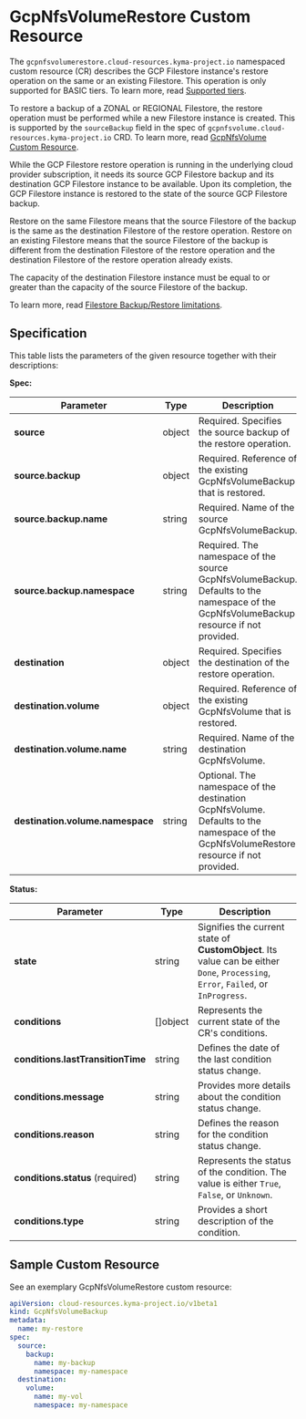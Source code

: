 # GcpNfsVolumeRestore Custom Resource

The `gcpnfsvolumerestore.cloud-resources.kyma-project.io` namespaced custom resource (CR) describes the GCP Filestore
instance's restore operation on the same or an existing Filestore. This operation is only supported for BASIC tiers.
To learn more, read [Supported tiers](https://cloud.google.com/filestore/docs/backup-restore).

To restore a backup of a ZONAL or REGIONAL Filestore, the restore operation must be performed while a new Filestore instance is created.
This is supported by the `sourceBackup` field in the spec of `gcpnfsvolume.cloud-resources.kyma-project.io` CRD. To learn more, read [GcpNfsVolume Custom Resource](./04-30-10-gcp-nfs-volume.md).

While the GCP Filestore restore operation is running in the underlying cloud provider subscription, it needs its source GCP 
Filestore backup and its destination GCP Filestore instance to be available. Upon its completion, the GCP Filestore instance
is restored to the state of the source GCP Filestore backup.

Restore on the same Filestore means that the source Filestore of the backup is the same as the destination Filestore of the restore operation.
Restore on an existing Filestore means that the source Filestore of the backup is different from the destination Filestore of the restore operation 
and the destination Filestore of the restore operation already exists.

The capacity of the destination Filestore instance must be equal to or greater than the capacity of the source Filestore of the backup.

To learn more, read [Filestore Backup/Restore limitations](https://cloud.google.com/filestore/docs/backups#limitations-storage).

## Specification <!-- {docsify-ignore} -->
This table lists the parameters of the given resource together with their descriptions:

**Spec:**

| Parameter                        | Type    | Description                                                                                                                             |
|----------------------------------|---------|-----------------------------------------------------------------------------------------------------------------------------------------|
| **source**                       | object  | Required. Specifies the source backup of the restore operation.                                                                         |
| **source.backup**                | object  | Required. Reference of the existing GcpNfsVolumeBackup that is restored.                                                                |
| **source.backup.name**           | string  | Required. Name of the source GcpNfsVolumeBackup.                                                                                        |
| **source.backup.namespace**      | string  | Required. The namespace of the source GcpNfsVolumeBackup. Defaults to the namespace of the GcpNfsVolumeBackup resource if not provided. |
| **destination**                  | object  | Required. Specifies the destination of the restore operation.                                                                           |
| **destination.volume**           | object  | Required. Reference of the existing GcpNfsVolume that is restored.                                                                      |
| **destination.volume.name**      | string  | Required. Name of the destination GcpNfsVolume.                                                                                         |
| **destination.volume.namespace** | string  | Optional. The namespace of the destination GcpNfsVolume. Defaults to the namespace of the GcpNfsVolumeRestore resource if not provided. |

**Status:**

| Parameter                         | Type       | Description                                                                                                                        |
|-----------------------------------|------------|------------------------------------------------------------------------------------------------------------------------------------|
| **state**                         | string     | Signifies the current state of **CustomObject**. Its value can be either `Done`, `Processing`, `Error`, `Failed`, or `InProgress`. |
| **conditions**                    | \[\]object | Represents the current state of the CR's conditions.                                                                               |
| **conditions.lastTransitionTime** | string     | Defines the date of the last condition status change.                                                                              |
| **conditions.message**            | string     | Provides more details about the condition status change.                                                                           |
| **conditions.reason**             | string     | Defines the reason for the condition status change.                                                                                |
| **conditions.status** (required)  | string     | Represents the status of the condition. The value is either `True`, `False`, or `Unknown`.                                         |
| **conditions.type**               | string     | Provides a short description of the condition.                                                                                     |


## Sample Custom Resource <!-- {docsify-ignore} -->

See an exemplary GcpNfsVolumeRestore custom resource:

```yaml
apiVersion: cloud-resources.kyma-project.io/v1beta1
kind: GcpNfsVolumeBackup
metadata:
  name: my-restore
spec:
  source:
    backup:
      name: my-backup
      namespace: my-namespace
  destination:
    volume:
      name: my-vol
      namespace: my-namespace
```
